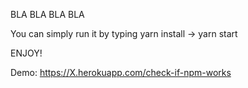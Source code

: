 BLA BLA BLA BLA

You can simply run it by typing yarn install -> yarn start

ENJOY!

Demo: https://X.herokuapp.com/check-if-npm-works